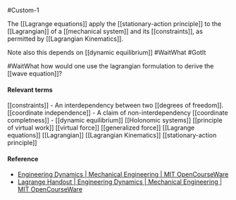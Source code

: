 #Custom-1

The [[Lagrange equations]] apply the [[stationary-action principle]] to the [[Lagrangian]] of a [[mechanical system]] and its [[constraints]], as permitted by [[Lagrangian Kinematics]].

Note also this depends on [[dynamic equilibrium]] #WaitWhat #GotIt 

#WaitWhat how would one use the lagrangian formulation to derive the [[wave equation]]?

#### Relevant terms
[[constraints]] - An interdependency between two [[degrees of freedom]].
[[coordinate independence]] - A claim of non-interdependency
[[coordinate completness]] - 
[[dynamic equilibrium]]
[[Holonomic systems]]
[[principle of virtual work]]
[[virtual force]]
[[generalized force]]
[[Lagrange equations]]
[[Lagrangian]]
[[Lagrangian Kinematics]]
[[stationary-action principle]]

#### Reference
- [Engineering Dynamics | Mechanical Engineering | MIT OpenCourseWare](https://ocw.mit.edu/courses/2-003sc-engineering-dynamics-fall-2011/)
- [Lagrange Handout | Engineering Dynamics | Mechanical Engineering | MIT OpenCourseWare](https://ocw.mit.edu/courses/2-003sc-engineering-dynamics-fall-2011/resources/mit2_003scf11_lagrange/)
